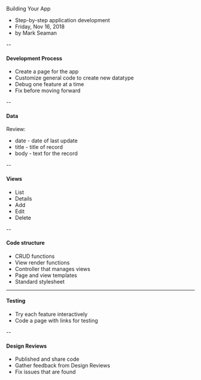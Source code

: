Building Your App

* Step-by-step application development
* Friday, Nov 16, 2018
* by Mark Seaman


--

#### Development Process
* Create a page for the app
* Customize general code to create new datatype
* Debug one feature at a time
* Fix before moving forward


--

#### Data
Review:

* date - date of last update
* title - title of record
* body - text for the record

--

#### Views
* List
* Details
* Add
* Edit
* Delete

--

#### Code structure
* CRUD functions
* View render functions
* Controller that manages views
* Page and view templates
* Standard stylesheet



---

#### Testing
* Try each feature interactively
* Code a page with links for testing

--

#### Design Reviews
* Published and share code
* Gather feedback from Design Reviews
* Fix issues that are found

